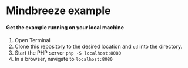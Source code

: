 # Mindbreeze example

#### Get the example running on your local machine

1. Open Terminal
1. Clone this repository to the desired location and `cd` into the directory.
1. Start the PHP server `php -S localhost:8080`
1. In a browser, navigate to `localhost:8080`
